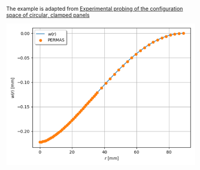 The example is adapted from [Experimental probing of the configuration space of circular, clamped panels](https://doi.org/10.1016/j.ijnonlinmec.2024.104772)

![Defelcted shape](Deflected_shape.png)
